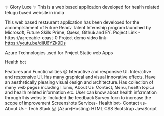 ✨ Glory Luxe ✨
This is a web based application developed for health related telugu based website in india

This web based restaurant application has been developed for the accomplishment of Future Ready Talent Internship program launched by Microsoft, Future Skills Prime, Quess, Github and EY.
Project Link - https://agreeable-coast-0
Project demo video link- https://youtu.be/dIiU6YZk9Ds

Azure Technologies used for Project
Static web Apps

Health bot

Features and Functionalities 😃
Interactive and responsive UI.
Interactive and responsive UI.
Has many graphical and visual innovative effects.
Have an aesthetically pleasing visual design and architecture.
Has collection of many web pages including Home, About Us, Contact, Menu, health topics and health related information etc.
User can know about health information through this website.
Included the feedback Survey form to increase the scope of improvement
Screenshots
Services-
Health bot-
Contact us-
About Us -
Tech Stack 💻
[Azure(Hosting)
HTML
CSS
Bootstrap
JavaScript

